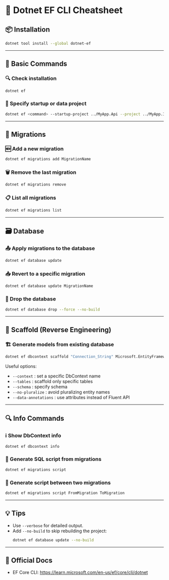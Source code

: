 # 📌 Dotnet EF CLI Cheatsheet

## 📦 Installation
```bash
dotnet tool install --global dotnet-ef
```

---

## 🏁 Basic Commands

### 🔍 Check installation
```bash
dotnet ef
```

### 🔧 Specify startup or data project
```bash
dotnet ef <command> --startup-project ../MyApp.Api --project ../MyApp.Infrastructure
```

---

## 📄 Migrations

### 🆕 Add a new migration
```bash
dotnet ef migrations add MigrationName
```

### 🗑️ Remove the last migration
```bash
dotnet ef migrations remove
```

### 📋 List all migrations
```bash
dotnet ef migrations list
```

---

## 🗃️ Database

### 📤 Apply migrations to the database
```bash
dotnet ef database update
```

### 📥 Revert to a specific migration
```bash
dotnet ef database update MigrationName
```

### 🧨 Drop the database
```bash
dotnet ef database drop --force --no-build
```

---

## 🧠 Scaffold (Reverse Engineering)

### 🏗️ Generate models from existing database
```bash
dotnet ef dbcontext scaffold "Connection_String" Microsoft.EntityFrameworkCore.SqlServer -o Models
```

Useful options:
- `--context` : set a specific DbContext name
- `--tables` : scaffold only specific tables
- `--schema` : specify schema
- `--no-pluralize` : avoid pluralizing entity names
- `--data-annotations` : use attributes instead of Fluent API

---

## 🔍 Info Commands

### ℹ️ Show DbContext info
```bash
dotnet ef dbcontext info
```

### 📜 Generate SQL script from migrations
```bash
dotnet ef migrations script
```

### 📜 Generate script between two migrations
```bash
dotnet ef migrations script FromMigration ToMigration
```

---

## 💡 Tips

- Use `--verbose` for detailed output.
- Add `--no-build` to skip rebuilding the project:
  ```bash
  dotnet ef database update --no-build
  ```

---

## 🔗 Official Docs

- EF Core CLI: https://learn.microsoft.com/en-us/ef/core/cli/dotnet
